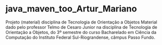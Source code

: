 # java_maven_too_Artur_Mariano
Projeto (material) disciplina de Tecnologia de Orientação a Objetos
Material dado pelo professor Telmo de Cesaro Junior na disciplina de Tecnologia de Orientação a Objetos, do 3º semestre do curso Bacharelado em Ciência da Computação
do Instituto Federal Sul-Riograndense, câmpus Passo Fundo.
